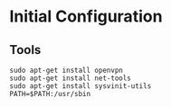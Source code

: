 # Initial Configuration
## Tools
```shell
sudo apt-get install openvpn
sudo apt-get install net-tools
sudo apt-get install sysvinit-utils
PATH=$PATH:/usr/sbin
```
